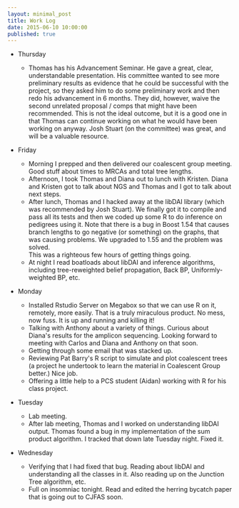 ```yaml
---
layout: minimal_post
title: Work Log
date: 2015-06-10 10:00:00 
published: true
---
```


* Thursday
    * Thomas has his Advancement Seminar.  He gave a great, clear, understandable presentation.
    His committee wanted to see more preliminary results as evidence that he could be successful
    with the project, so they asked him to do some preliminary work and then redo his
    advancement in 6 months.  They did, however, waive the second unrelated proposal / comps
    that might have been recommended.  This is not the ideal outcome, but it is a good one in
    that Thomas can continue working on what he would have been working on anyway.  Josh Stuart 
    (on the committee) was great, and will be a valuable resource.

* Friday
    * Morning I prepped and then delivered our coalescent group meeting.  Good stuff about
    times to MRCAs and total tree lengths.
    * Afternoon, I took Thomas and Diana out to lunch with Kristen.  Diana and Kristen got to talk
    about NGS and Thomas and I got to talk about next steps.
    * After lunch, Thomas and I hacked away at the libDAI library
    (which was recommended by Josh Stuart).  We finally got it to compile
    and pass all its tests and then we coded up some R to do inference on pedigrees using it.
    Note that there is a bug in Boost 1.54 that causes branch lengths to go negative (or something)
    on the graphs, that was causing problems.  We upgraded to 1.55 and the problem was solved.  
    This was a righteous few hours of getting things going.
    * At night I read boatloads about libDAI and inference algorithms, including tree-reweighted
    belief propagation, Back BP, Uniformly-weighted BP, etc.
    
    
* Monday
    * Installed Rstudio Server on Megabox so that we can use R on it, remotely, more easily.  That
    is a truly miraculous product.  No mess, now fuss.  It is up and running and killing it!
    * Talking with Anthony about a variety of things.  Curious about Diana's results for the
    amplicon sequencing.  Looking forward to meeting with Carlos and Diana and Anthony on that soon.
    * Getting through some email that was stacked up.
    * Reviewing Pat Barry's R script to simulate and plot coalescent trees (a project he undertook
    to learn the material in Coalescent Group better.) Nice job.
    * Offering a little help to a PCS student (Aidan) working with R for his class project.
    
* Tuesday
    * Lab meeting.
    * After lab meeting, Thomas and I worked on understanding libDAI output.  Thomas found a bug in my implementation of the sum product algorithm. I 
    tracked that down late Tuesday night.  Fixed it.
    
* Wednesday
    * Verifying that I had fixed that bug.  Reading about libDAI and understanding all the classes in it. Also reading up on the Junction Tree algorithm, etc.
    * Full on insomniac tonight.  Read and edited the herring bycatch paper that is going out to CJFAS soon.
    
    
